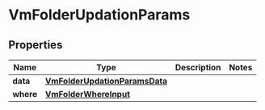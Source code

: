

# VmFolderUpdationParams


## Properties

Name | Type | Description | Notes
------------ | ------------- | ------------- | -------------
**data** | [**VmFolderUpdationParamsData**](VmFolderUpdationParamsData.md) |  | 
**where** | [**VmFolderWhereInput**](VmFolderWhereInput.md) |  | 



